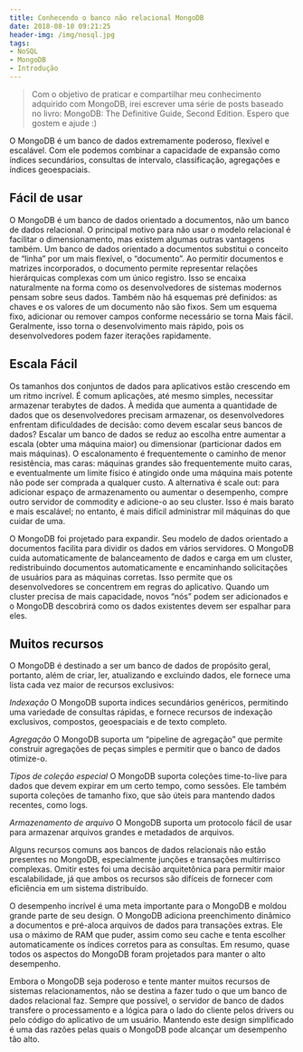 ```yaml
---
title: Conhecendo o banco não relacional MongoDB
date: 2018-08-10 09:21:25
header-img: /img/nosql.jpg
tags: 
- NoSQL
- MongoDB
- Introdução
---
```


> Com o objetivo de praticar e compartilhar meu conhecimento adquirido com MongoDB, irei escrever uma série de posts baseado no livro: MongoDB: The Definitive Guide, Second Edition. Espero que gostem e ajude :)

O MongoDB é um banco de dados extremamente poderoso, flexível e escalável. Com ele podemos combinar a capacidade de expansão como índices secundários, consultas de intervalo, classificação, agregações e índices geoespaciais. 

## Fácil de usar
O MongoDB é um banco de dados orientado a documentos, não um banco de dados relacional. O principal motivo para não usar o modelo relacional é facilitar o dimensionamento, mas existem algumas outras vantagens também.
Um banco de dados orientado a documentos substitui o conceito de “linha” por um mais flexível, o “documento”. Ao permitir documentos e matrizes incorporados, o documento permite representar relações hierárquicas complexas com um único registro. Isso se encaixa naturalmente na forma como os desenvolvedores de sistemas modernos pensam sobre seus dados.
Também não há esquemas pré definidos: as chaves e os valores de um documento não são fixos. Sem um esquema fixo, adicionar ou remover campos conforme necessário se torna
Mais fácil. Geralmente, isso torna o desenvolvimento mais rápido, pois os desenvolvedores podem fazer iterações rapidamente. 

## Escala Fácil
Os tamanhos dos conjuntos de dados para aplicativos estão crescendo em um ritmo incrível. É comum aplicações, até mesmo simples, necessitar armazenar terabytes de dados. À medida que aumenta a quantidade de dados que os desenvolvedores precisam armazenar, os desenvolvedores enfrentam dificuldades de decisão: como devem escalar seus bancos de dados? Escalar um banco de dados se reduz ao escolha entre aumentar a escala (obter uma máquina maior) ou dimensionar (particionar dados em mais máquinas). O escalonamento é frequentemente o caminho de menor resistência, mas caras: máquinas grandes são frequentemente muito caras, e eventualmente um limite físico é atingido onde uma máquina mais potente não pode ser comprada a qualquer custo. A alternativa é scale out: para adicionar espaço de armazenamento ou aumentar o desempenho, compre outro servidor de commodity e adicione-o ao seu cluster. Isso é mais barato e mais escalável; no entanto, é mais difícil administrar mil máquinas do que cuidar de uma.

O MongoDB foi projetado para expandir. Seu modelo de dados orientado a documentos facilita para dividir os dados em vários servidores. O MongoDB cuida automaticamente de
balanceamento de dados e carga em um cluster, redistribuindo documentos automaticamente e encaminhando solicitações de usuários para as máquinas corretas. Isso permite que os desenvolvedores se concentrem em regras do aplicativo. Quando um cluster precisa de mais capacidade, novos “nós” podem ser adicionados e o MongoDB descobrirá como os dados existentes devem ser espalhar para eles.

## Muitos recursos
O MongoDB é destinado a ser um banco de dados de propósito geral, portanto, além de criar, ler, atualizando e excluindo dados, ele fornece uma lista cada vez maior de recursos exclusivos:

*Indexação*
O MongoDB suporta índices secundários genéricos, permitindo uma variedade de consultas rápidas, e fornece recursos de indexação exclusivos, compostos, geoespaciais e de texto completo.

*Agregação*
O MongoDB suporta um “pipeline de agregação” que permite construir agregações de peças simples e permitir que o banco de dados otimize-o.

*Tipos de coleção especial*
O MongoDB suporta coleções time-to-live para dados que devem expirar em um certo
tempo, como sessões. Ele também suporta coleções de tamanho fixo, que são úteis para
mantendo dados recentes, como logs.

*Armazenamento de arquivo*
O MongoDB suporta um protocolo fácil de usar para armazenar arquivos grandes e metadados de arquivos.


Alguns recursos comuns aos bancos de dados relacionais não estão presentes no MongoDB, especialmente junções e transações multirrisco complexas. Omitir estes foi uma decisão arquitetônica para permitir maior escalabilidade, já que ambos os recursos são difíceis de fornecer com eficiência em um sistema distribuído.


O desempenho incrível é uma meta importante para o MongoDB e moldou grande parte de seu design. O MongoDB adiciona preenchimento dinâmico a documentos e pré-aloca arquivos de dados para transações extras.  Ele usa o máximo de RAM que puder, assim como seu cache e tenta escolher automaticamente os índices corretos para as consultas. Em resumo, quase todos os aspectos do MongoDB foram projetados para manter o alto desempenho.

Embora o MongoDB seja poderoso e tente manter muitos recursos de sistemas relacionamentos, não se destina a fazer tudo o que um banco de dados relacional faz. Sempre que possível, o servidor de banco de dados transfere o processamento e a lógica para o lado do cliente pelos drivers ou pelo código do aplicativo de um usuário. Mantendo este design simplificado é uma das razões pelas quais o MongoDB pode alcançar um desempenho tão alto.



